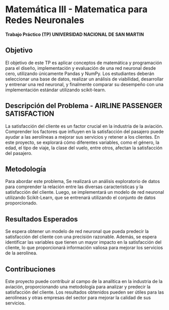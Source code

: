 # Matemática III - Matematica para Redes Neuronales

**Trabajo Práctico (TP) UNIVERSIDAD NACIONAL DE SAN MARTIN**

## Objetivo
  El objetivo de este TP es aplicar conceptos de matemática y programación
  para el diseño, implementación y evaluación de una red neuronal desde cero, utilizando únicamente
  Pandas y NumPy. Los estudiantes deberán seleccionar una base de datos, realizar un análisis de
  viabilidad, desarrollar y entrenar una red neuronal, y finalmente comparar su desempeño con una
  implementación estándar utilizando scikit-learn.

## Descripción del Problema - AIRLINE PASSENGER SATISFACTION
  La satisfacción del cliente es un factor crucial en la industria de la aviación. Comprender los factores que influyen en la satisfacción del pasajero puede ayudar a las aerolíneas a mejorar sus servicios y retener a los clientes. En este proyecto, se explorará cómo diferentes variables, como el género, la edad, el tipo de viaje, la clase del vuelo, entre otros, afectan la satisfacción del pasajero.

## Metodología
  Para abordar este problema, Se realizará un análisis exploratorio de datos para comprender la relación entre las diversas características y la satisfacción del cliente. Luego, se implementará un modelo de red neuronal utilizando Scikit-Learn, que se entrenará utilizando el conjunto de datos proporcionado.

## Resultados Esperados
  Se espera obtener un modelo de red neuronal que pueda predecir la satisfacción del cliente con una precisión razonable. Además, se espera identificar las variables que tienen un mayor impacto en la satisfacción del cliente, lo que proporcionará información valiosa para mejorar los servicios de la aerolínea.

## Contribuciones
  Este proyecto puede contribuir al campo de la analítica en la industria de la aviación, proporcionando una metodología para analizar y predecir la satisfacción del cliente. 
  Los resultados obtenidos pueden ser útiles para las aerolíneas y otras empresas del sector para mejorar la calidad de sus servicios.


